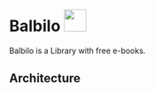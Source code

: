 # Balbilo <img src="./images/Balbilo.png)" width="40" height="40">

Balbilo is a Library with free e-books.

## Architecture



